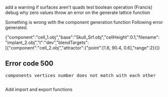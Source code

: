add a warning if surfaces aren't quads
test boolean operation (Francis)
debug why zero values throw an error on the generate lattice function

Something is wrong with the component generation function
Following error generated.

{"component":"cell_1.obj","base":"Skull_Srf.obj","cellHeight":0.1,"filename": "implant_2.obj","t":"dev","blendTargets":[{"component":"cell_2.obj","attractor":{"point":[1.6, 90.4, 0.6],"range":2}}]}
<!DOCTYPE html><html><head><title></title><link rel="stylesheet" href="/stylesheets/style.css"></head><body><h2>Error code 500</h2><pre>components vertices number does not match with each other</pre><pre></pre></body></html>

Add import and export functions 
